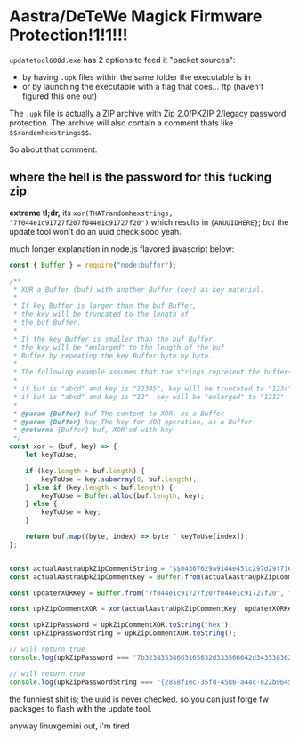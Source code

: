 # Aastra/DeTeWe Magick Firmware Protection!1!1!!!

`updatetool600d.exe` has 2 options to feed it "packet sources":
  - by having `.upk` files within the same folder the executable is in
  - or by launching the executable with a flag that does... ftp (haven't figured this one out)

The `.upk` file is actually a ZIP archive with Zip 2.0/PKZIP 2/legacy password protection. The archive will also contain a comment thats like `$$randomhexstrings$$`.

So about that comment.

## where the hell is the password for this fucking zip

**extreme tl;dr,** its `xor(THATrandomhexstrings, "7f044e1c91727f207f044e1c91727f20")` which results in `{ANUUIDHERE}`; _but_ the update tool won't do an uuid check sooo yeah.

much longer explanation in node.js flavored javascript below:

```js
const { Buffer } = require("node:buffer");

/**
 * XOR a Buffer (buf) with another Buffer (key) as key material.
 *
 * If key Buffer is larger than the buf Buffer,
 * the key will be truncated to the length of
 * the buf Buffer.
 *
 * If the key Buffer is smaller than the buf Buffer,
 * the key will be "enlarged" to the length of the buf
 * Buffer by repeating the key Buffer byte by byte.
 *
 * The following example assumes that the strings represent the buffers:
 *
 * if buf is "abcd" and key is "12345", key will be truncated to "1234"
 * if buf is "abcd" and key is "12", key will be "enlarged" to "1212"
 *
 * @param {Buffer} buf The content to XOR, as a Buffer
 * @param {Buffer} key The key for XOR operation, as a Buffer
 * @returns {Buffer} buf, XOR'ed with key
 */
const xor = (buf, key) => {
    let keyToUse;

    if (key.length > buf.length) {
        keyToUse = key.subarray(0, buf.length);
    } else if (key.length < buf.length) {
        keyToUse = Buffer.alloc(buf.length, key);
    } else {
        keyToUse = key;
    }

    return buf.map((byte, index) => byte ^ keyToUse[index]);
};


const actualAastraUpkZipCommentString = "$$04367629a9144e451c297d29f71652144a3c7831f0464b43523c7c2ef34b49144a627e2ff00f$$";
const actualAastraUpkZipCommentKey = Buffer.from(actualAastraUpkZipCommentString.match(/^\$\$([0-9a-fA-F]{76})\$\$$/)[1], "hex");

const updaterXORKey = Buffer.from("7f044e1c91727f207f044e1c91727f20", "hex");

const upkZipCommentXOR = xor(actualAastraUpkZipCommentKey, updaterXORKey);

const upkZipPassword = upkZipCommentXOR.toString("hex");
const upkZipPasswordString = upkZipCommentXOR.toString();

// will return true
console.log(upkZipPassword === "7b32383538663165632d333566642d343538362d613434632d3832326239363435663033617d");

// will return true
console.log(upkZipPasswordString === "{2858f1ec-35fd-4586-a44c-822b9645f03a}");
```

the funniest shit is; the uuid is never checked. so you can just forge fw packages to flash with the update tool.

anyway linuxgemini out, i'm tired